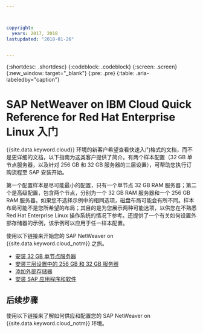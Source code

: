```yaml
---



copyright:
  years: 2017, 2018
lastupdated: "2018-01-26"


---
```


{:shortdesc: .shortdesc}
{:codeblock: .codeblock}
{:screen: .screen}
{:new_window: target="_blank"}
{:pre: .pre}
{:table: .aria-labeledby="caption"}

# SAP NetWeaver on IBM Cloud Quick Reference for Red Hat Enterprise Linux 入门

{{site.data.keyword.cloud}} 环境的新客户希望查看快速入门格式的文档，而不是更详细的文档，以下指南为这类客户提供了简介。有两个样本配置（32 GB 单节点服务器，以及针对 256 GB 和 32 GB 服务器的三层设置），可帮助您执行订购流程至 SAP 安装开始。

第一个配置样本是尽可能最小的配置，只有一个单节点 32 GB RAM 服务器；第二个是高级配置，包含两个节点，分别为一个 32 GB RAM 服务器和一个 256 GB RAM 服务器。如果您不选择示例中的相同选项，磁盘布局可能会有所不同。样本布局可能不是您所希望的布局；其目的是为您展示两种可能选项，以供您在不熟悉 Red Hat Enterprise Linux 操作系统的情况下参考。还提供了一个有关如何设置外部存储器的示例，该示例可以应用于任一样本配置。

使用以下链接来开始您的 SAP NetWeaver on {{site.data.keyword.cloud_notm}} 之旅。

  * [安装 32 GB 单节点服务器](/docs/infrastructure/sap-netweaver-rhel-qrg/rhel-installing-32-GB-single-server-node.html#install_32GB)
  * [安装三层设置中的 256 GB 和 32 GB 服务器](/docs/infrastructure/sap-netweaver-rhel-qrg/rhel-installing-256-GB-32-GB-server-three-tier-setup.html#install_256GB)
  * [添加外部存储器](/docs/infrastructure/sap-netweaver-rhel-qrg/rhel-provisioning-external-storage-to-server.html#storage)
  * [安装 SAP 应用程序和软件](/docs/infrastructure/sap-netweaver-rhel-qrg/rhel-installing-your-SAP-landscape.html#install_landscape)
  
## 后续步骤

使用以下链接来了解如何供应和配置您的 SAP NetWeaver on {{site.data.keyword.cloud_notm}} 环境。
